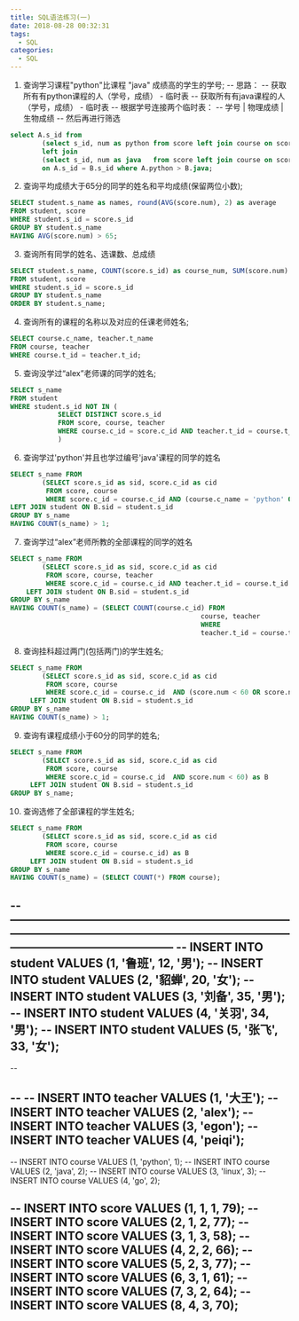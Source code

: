 ```yaml
---
title: SQL语法练习(一)
date: 2018-08-28 00:32:31
tags:
  - SQL
categories:
  - SQL
---
```


1. 查询学习课程"python"比课程 "java" 成绩高的学生的学号;
-- 思路：
-- 获取所有有python课程的人（学号，成绩） - 临时表
-- 获取所有有java课程的人（学号，成绩） - 临时表
-- 根据学号连接两个临时表：
-- 学号 | 物理成绩 | 生物成绩
-- 然后再进行筛选
```SQL
select A.s_id from
		(select s_id, num as python from score left join course on score.c_id = course.c_id where course.c_name = 'python') as A
		left join
		(select s_id, num as java   from score left join course on score.c_id = course.c_id where course.c_name = 'java')   as B
		on A.s_id = B.s_id where A.python > B.java;
```
<!-- more -->
2. 查询平均成绩大于65分的同学的姓名和平均成绩(保留两位小数);
```SQL
SELECT student.s_name as names, round(AVG(score.num), 2) as average
FROM student, score
WHERE student.s_id = score.s_id
GROUP BY student.s_name
HAVING AVG(score.num) > 65;
```

3. 查询所有同学的姓名、选课数、总成绩
```SQL
SELECT student.s_name, COUNT(score.s_id) as course_num, SUM(score.num) as total_grades
FROM student, score
WHERE student.s_id = score.s_id
GROUP BY student.s_name
ORDER BY student.s_name;
```

4. 查询所有的课程的名称以及对应的任课老师姓名;
```SQL
SELECT course.c_name, teacher.t_name  
FROM course, teacher
WHERE course.t_id = teacher.t_id;
```

5. 查询没学过“alex”老师课的同学的姓名;
```SQL
SELECT s_name
FROM student
WHERE student.s_id NOT IN (
			SELECT DISTINCT score.s_id
			FROM score, course, teacher
			WHERE course.c_id = score.c_id AND teacher.t_id = course.t_id AND teacher.t_name = 'alex'
			)
```

6. 查询学过'python'并且也学过编号'java'课程的同学的姓名
```SQL
SELECT s_name FROM
		(SELECT score.s_id as sid, score.c_id as cid
		 FROM score, course
		 WHERE score.c_id = course.c_id AND (course.c_name = 'python' OR course.c_name = 'java')) as B
LEFT JOIN student ON B.sid = student.s_id
GROUP BY s_name
HAVING COUNT(s_name) > 1;
```

7. 查询学过“alex”老师所教的全部课程的同学的姓名
```SQL
SELECT s_name FROM
		(SELECT score.s_id as sid, score.c_id as cid
		 FROM score, course, teacher
		 WHERE score.c_id = course.c_id AND teacher.t_id = course.t_id AND teacher.t_name = 'alex') as B
    LEFT JOIN student ON B.sid = student.s_id
GROUP BY s_name
HAVING COUNT(s_name) = (SELECT COUNT(course.c_id) FROM
												course, teacher
												WHERE
												teacher.t_id = course.t_id AND teacher.t_name='alex');
```
8. 查询挂科超过两门(包括两门)的学生姓名;
```SQL
SELECT s_name FROM
		(SELECT score.s_id as sid, score.c_id as cid
		 FROM score, course
		 WHERE score.c_id = course.c_id  AND (score.num < 60 OR score.num ISNULL)) as B
     LEFT JOIN student ON B.sid = student.s_id
GROUP BY s_name
HAVING COUNT(s_name) > 1;
```

9. 查询有课程成绩小于60分的同学的姓名;
```SQL
SELECT s_name FROM
		(SELECT score.s_id as sid, score.c_id as cid
		 FROM score, course
		 WHERE score.c_id = course.c_id  AND score.num < 60) as B
     LEFT JOIN student ON B.sid = student.s_id
GROUP BY s_name;
```

10. 查询选修了全部课程的学生姓名;
```SQL
SELECT s_name FROM
		(SELECT score.s_id as sid, score.c_id as cid
		 FROM score, course
		 WHERE score.c_id = course.c_id) as B
     LEFT JOIN student ON B.sid = student.s_id
GROUP BY s_name
HAVING COUNT(s_name) = (SELECT COUNT(*) FROM course);
```

-- ——————————————————————————————————————————————————————————————
-- INSERT INTO student VALUES (1, '鲁班', 12, '男');
-- INSERT INTO student VALUES (2, '貂蝉', 20, '女');
-- INSERT INTO student VALUES (3, '刘备', 35, '男');
-- INSERT INTO student VALUES (4, '关羽', 34, '男');
-- INSERT INTO student VALUES (5, '张飞', 33, '女');
--
--

--
-- INSERT INTO teacher VALUES (1, '大王');
-- INSERT INTO teacher VALUES (2, 'alex');
-- INSERT INTO teacher VALUES (3, 'egon');
-- INSERT INTO teacher VALUES (4, 'peiqi');
--


-- INSERT INTO course VALUES (1, 'python', 1);
-- INSERT INTO course VALUES (2, 'java', 2);
-- INSERT INTO course VALUES (3, 'linux', 3);
-- INSERT INTO course VALUES (4, 'go', 2);


-- INSERT INTO score VALUES (1, 1, 1, 79);
-- INSERT INTO score VALUES (2, 1, 2, 77);
-- INSERT INTO score VALUES (3, 1, 3, 58);
-- INSERT INTO score VALUES (4, 2, 2, 66);
-- INSERT INTO score VALUES (5, 2, 3, 77);
-- INSERT INTO score VALUES (6, 3, 1, 61);
-- INSERT INTO score VALUES (7, 3, 2, 64);
-- INSERT INTO score VALUES (8, 4, 3, 70);
--
